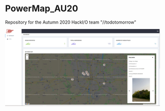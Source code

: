 # PowerMap_AU20
Repository for the Autumn 2020 HackI/O team "//todotomorrow"

![Alt text](final_product/map1.jpg?raw=true "Dashboard")
